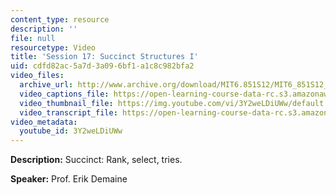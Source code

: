 ```yaml
---
content_type: resource
description: ''
file: null
resourcetype: Video
title: 'Session 17: Succinct Structures I'
uid: cdfd82ac-5a7d-3a09-6bf1-a1c8c982bfa2
video_files:
  archive_url: http://www.archive.org/download/MIT6.851S12/MIT6_851S12_lec17_300k.mp4
  video_captions_file: https://open-learning-course-data-rc.s3.amazonaws.com/6-851-advanced-data-structures-spring-2012/af3e2aebc00b527fb4542c174fcb806e_3Y2weLDiUWw.vtt
  video_thumbnail_file: https://img.youtube.com/vi/3Y2weLDiUWw/default.jpg
  video_transcript_file: https://open-learning-course-data-rc.s3.amazonaws.com/6-851-advanced-data-structures-spring-2012/9280ffde99e5b6489b2eeb65cec376b8_3Y2weLDiUWw.pdf
video_metadata:
  youtube_id: 3Y2weLDiUWw
---
```


**Description:** Succinct: Rank, select, tries.

**Speaker:** Prof. Erik Demaine